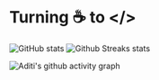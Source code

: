 # Turning ☕ to </> 

![GitHub stats](https://github-readme-stats.vercel.app/api?username=aditi-dsi&show_icons=true&theme=dracula&card_width=300px#gh-dark-mode-only)
![Github Streaks stats](https://github-readme-streak-stats.herokuapp.com/?user=aditi-dsi&theme=dark&card_width=400px)

![Aditi's github activity graph](https://github-readme-activity-graph.vercel.app/graph?username=aditi-dsi&theme=dark)
